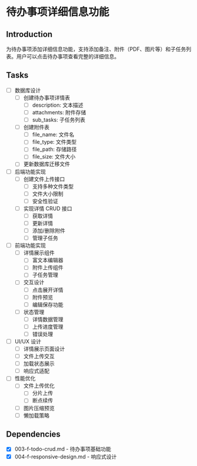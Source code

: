 # 待办事项详细信息功能

## Introduction
为待办事项添加详细信息功能，支持添加备注、附件（PDF、图片等）和子任务列表。用户可以点击待办事项查看完整的详细信息。

## Tasks
- [ ] 数据库设计
  - [ ] 创建待办事项详情表
    - [ ] description: 文本描述
    - [ ] attachments: 附件存储
    - [ ] sub_tasks: 子任务列表
  - [ ] 创建附件表
    - [ ] file_name: 文件名
    - [ ] file_type: 文件类型
    - [ ] file_path: 存储路径
    - [ ] file_size: 文件大小
  - [ ] 更新数据库迁移文件

- [ ] 后端功能实现
  - [ ] 创建文件上传接口
    - [ ] 支持多种文件类型
    - [ ] 文件大小限制
    - [ ] 安全性验证
  - [ ] 实现详情 CRUD 接口
    - [ ] 获取详情
    - [ ] 更新详情
    - [ ] 添加/删除附件
    - [ ] 管理子任务

- [ ] 前端功能实现
  - [ ] 详情展示组件
    - [ ] 富文本编辑器
    - [ ] 附件上传组件
    - [ ] 子任务管理
  - [ ] 交互设计
    - [ ] 点击展开详情
    - [ ] 附件预览
    - [ ] 编辑保存功能
  - [ ] 状态管理
    - [ ] 详情数据管理
    - [ ] 上传进度管理
    - [ ] 错误处理

- [ ] UI/UX 设计
  - [ ] 详情展示页面设计
  - [ ] 文件上传交互
  - [ ] 加载状态展示
  - [ ] 响应式适配

- [ ] 性能优化
  - [ ] 文件上传优化
    - [ ] 分片上传
    - [ ] 断点续传
  - [ ] 图片压缩预览
  - [ ] 懒加载策略

## Dependencies
- [x] 003-f-todo-crud.md - 待办事项基础功能
- [x] 004-f-responsive-design.md - 响应式设计 